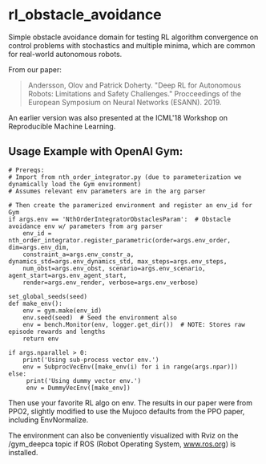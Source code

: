 # rl_obstacle_avoidance
Simple obstacle avoidance domain for testing RL algorithm convergence on control problems with stochastics and multiple minima, which are common for real-world autonomous robots.  

From our paper:
> Andersson, Olov and Patrick Doherty. "Deep RL for Autonomous Robots: Limitations and Safety Challenges." Procceedings of the European Symposium on Neural Networks (ESANN). 2019.

An earlier version was also presented at the ICML'18 Workshop on Reproducible Machine Learning.

## Usage Example with OpenAI Gym: ##

    # Prereqs:
    # Import from nth_order_integrator.py (due to parameterization we dynamically load the Gym environment)
    # Assumes relevant env parameters are in the arg parser
    
    # Then create the paramerized environment and register an env_id for Gym
    if args.env == 'NthOrderIntegratorObstaclesParam':  # Obstacle avoidance env w/ parameters from arg parser
        env_id = nth_order_integrator.register_parametric(order=args.env_order, dim=args.env_dim, 
        constraint_a=args.env_constr_a, dynamics_std=args.env_dynamics_std, max_steps=args.env_steps, 
        num_obst=args.env_obst, scenario=args.env_scenario, agent_start=args.env_agent_start, 
        render=args.env_render, verbose=args.env_verbose)

    set_global_seeds(seed)
    def make_env():
        env = gym.make(env_id) 
        env.seed(seed)  # Seed the environment also
        env = bench.Monitor(env, logger.get_dir())  # NOTE: Stores raw episode rewards and lengths
        return env

    if args.nparallel > 0:
        print('Using sub-process vector env.')
        env = SubprocVecEnv([make_env(i) for i in range(args.npar)])
    else:
         print('Using dummy vector env.')
         env = DummyVecEnv([make_env])    

 Then use your favorite RL algo on env. The results in our paper were from PPO2, slightly modified to use the Mujoco defaults from the PPO paper, including EnvNormalize.
 
 The environment can also be conveniently visualized with Rviz on the /gym_deepca topic if ROS (Robot Operating System, www.ros.org) is installed.

